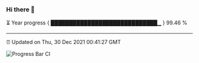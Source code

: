 ### Hi there 👋

⏳ Year progress { █████████████████████████████▁ } 99.46 %

---

⏰ Updated on Thu, 30 Dec 2021 00:41:27 GMT

![Progress Bar CI](https://github.com/liununu/liununu/workflows/Progress%20Bar%20CI/badge.svg)
